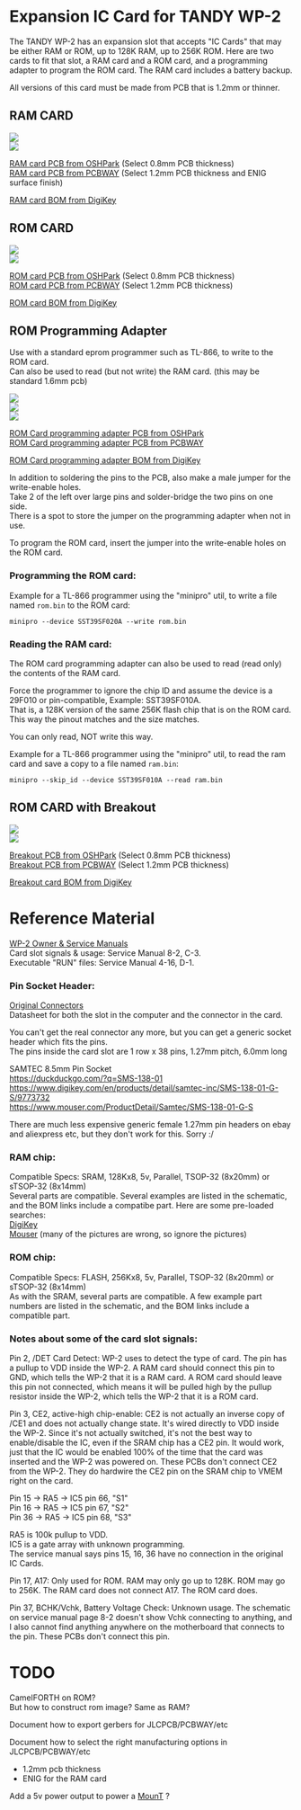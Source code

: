 # Expansion IC Card for TANDY WP-2

The TANDY WP-2 has an expansion slot that accepts "IC Cards" that may be either RAM or ROM, up to 128K RAM, up to 256K ROM. Here are two cards to fit that slot, a RAM card and a ROM card, and a programming adapter to program the ROM card. The RAM card includes a battery backup.

All versions of this card must be made from PCB that is 1.2mm or thinner.


## RAM CARD  

![](WP-2_IC_Card_RAM.jpg)  
![](PCB/WP-2_IC_Card_RAM.svg)  

[RAM card PCB from OSHPark](https://oshpark.com/shared_projects/MVe8vNnX) (Select 0.8mm PCB thickness)  
[RAM card PCB from PCBWAY](https://www.pcbway.com/project/shareproject/WP_2_RAM_IC_Card.html) (Select 1.2mm PCB thickness and ENIG surface finish)

[RAM card BOM from DigiKey](https://www.digikey.com/short/477d2q)


## ROM CARD

![](WP-2_IC_Card_ROM.jpg)  
![](PCB/WP-2_IC_Card_ROM.svg)  

[ROM card PCB from OSHPark](https://oshpark.com/shared_projects/F9gte3be) (Select 0.8mm PCB thickness)  
[ROM card PCB from PCBWAY](https://www.pcbway.com/project/shareproject/WP_2_ROM_IC_Card.html) (Select 1.2mm PCB thickness)  

[ROM card BOM from DigiKey](https://www.digikey.com/short/zn95jj)


## ROM Programming Adapter
Use with a standard eprom programmer such as TL-866, to write to the ROM card.  
Can also be used to read (but not write) the RAM card.
(this may be standard 1.6mm pcb)

![](WP-2_IC_Card_ROM_programming_adapter.jpg)  
![](WP-2_IC_Card_ROM_programming_adapter_2.jpg)  
![](PCB/WP-2_IC_Card_ROM_programming_adapter.svg)  

[ROM Card programming adapter PCB from OSHPark](https://oshpark.com/shared_projects/tvMoYMrG)  
[ROM Card programming adapter PCB from PCBWAY](https://www.pcbway.com/project/shareproject/WP_2_IC_Card_ROM_programming_adapter.html)

[ROM Card programming adapter BOM from DigiKey](https://www.digikey.com/short/zv3j4c)

In addition to soldering the pins to the PCB, also make a male jumper for the write-enable holes.  
Take 2 of the left over large pins and solder-bridge the two pins on one side.  
There is a spot to store the jumper on the programming adapter when not in use.  

To program the ROM card, insert the jumper into the write-enable holes on the ROM card.

### Programming the ROM card:
Example for a TL-866 programmer using the "minipro" util, to write a file named `rom.bin` to the ROM card:

`minipro --device SST39SF020A --write rom.bin`

### Reading the RAM card:  
The ROM card programming adapter can also be used to read (read only) the contents of the RAM card.

Force the programmer to ignore the chip ID and assume the device is a 29F010 or pin-compatible, Example: SST39SF010A.  
That is, a 128K version of the same 256K flash chip that is on the ROM card. This way the pinout matches and the size matches.

You can only read, NOT write this way.  

Example for a TL-866 programmer using the "minipro" util, to read the ram card and save a copy to a file named `ram.bin`:

`minipro --skip_id --device SST39SF010A --read ram.bin`

## ROM CARD with Breakout

![](WP-2_IC_Card_Breakout.jpg)  
![](PCB/WP-2_IC_Card_Breakout.svg)  

[Breakout PCB from OSHPark](https://oshpark.com/shared_projects/Wyp2pWj7) (Select 0.8mm PCB thickness)  
[Breakout PCB from PCBWAY](https://www.pcbway.com/project/shareproject/TANDY_WP_2_IC_Card_Breakout.html) (Select 1.2mm PCB thickness)  

[Breakout card BOM from DigiKey](https://www.digikey.com/short/7f55bw00)

# Reference Material
[WP-2 Owner & Service Manuals](https://archive.org/search.php?query=Tandy%20WP-2)  
Card slot signals & usage: Service Manual 8-2, C-3.  
Executable "RUN" files: Service Manual 4-16, D-1.  

### Pin Socket Header:  
[Original Connectors](ref/JC20-B38S-F1.pdf)  
Datasheet for both the slot in the computer and the connector in the card.  

You can't get the real connector any more, but you can get a generic socket header which fits the pins.  
The pins inside the card slot are 1 row x 38 pins, 1.27mm pitch, 6.0mm long

SAMTEC 8.5mm Pin Socket  
<https://duckduckgo.com/?q=SMS-138-01>  
<https://www.digikey.com/en/products/detail/samtec-inc/SMS-138-01-G-S/9773732>  
<https://www.mouser.com/ProductDetail/Samtec/SMS-138-01-G-S>  

There are much less expensive generic female 1.27mm pin headers on ebay and aliexpress etc, but they don't work for this. Sorry :/

### RAM chip:  
Compatible Specs: SRAM, 128Kx8, 5v, Parallel, TSOP-32 (8x20mm) or sTSOP-32 (8x14mm)  
Several parts are compatible. Several examples are listed in the schematic, and the BOM links include a compatibe part.  Here are some pre-loaded searches:  
[DigiKey](https://www.digikey.com/short/zw38nv)  
[Mouser](https://mou.sr/2GcUWHl) (many of the pictures are wrong, so ignore the pictures)  

### ROM chip:  
Compatible Specs: FLASH, 256Kx8, 5v, Parallel, TSOP-32 (8x20mm) or sTSOP-32 (8x14mm)  
As with the SRAM, several parts are compatible. A few example part numbers are listed in the schematic, and the BOM links include a compatible part.  

### Notes about some of the card slot signals:  

Pin 2, /DET Card Detect: WP-2 uses to detect the type of card. The pin has a pullup to VDD inside the WP-2. A RAM card should connect this pin to GND, which tells the WP-2 that it is a RAM card. A ROM card should leave this pin not connected, which means it will be pulled high by the pullup resistor inside the WP-2, which tells the WP-2 that it is a ROM card.

Pin 3, CE2, active-high chip-enable: CE2 is not actually an inverse copy of /CE1 and does not actually change state. It's wired directly to VDD inside the WP-2. Since it's not actually switched, it's not the best way to enable/disable the IC, even if the SRAM chip has a CE2 pin. It would work, just that the IC would be enabled 100% of the time that the card was inserted and the WP-2 was powered on. These PCBs don't connect CE2 from the WP-2. They do hardwire the CE2 pin on the SRAM chip to VMEM right on the card.

Pin 15 -> RA5 -> IC5 pin 66, "S1"  
Pin 16 -> RA5 -> IC5 pin 67, "S2"  
Pin 36 -> RA5 -> IC5 pin 68, "S3"  

RA5 is 100k pullup to VDD.  
IC5 is a gate array with unknown programming.  
The service manual says pins 15, 16, 36 have no connection in the original IC Cards.

Pin 17, A17: Only used for ROM. RAM may only go up to 128K. ROM may go to 256K. The RAM card does not connect A17. The ROM card does.

Pin 37, BCHK/Vchk, Battery Voltage Check: Unknown usage. The schematic on service manual page 8-2 doesn't show Vchk connecting to anything, and I also cannot find anything anywhere on the motherboard that connects to the pin. These PCBs don't connect this pin.  


# TODO
CamelFORTH on ROM?  
But how to construct rom image? Same as RAM?

Document how to export gerbers for JLCPCB/PCBWAY/etc  

Document how to select the right manufacturing options in JLCPCB/PCBWAY/etc  
* 1.2mm pcb thickness
* ENIG for the RAM card

Add a 5v power output to power a [MounT](https://github.com/bkw777/MounT) ?
